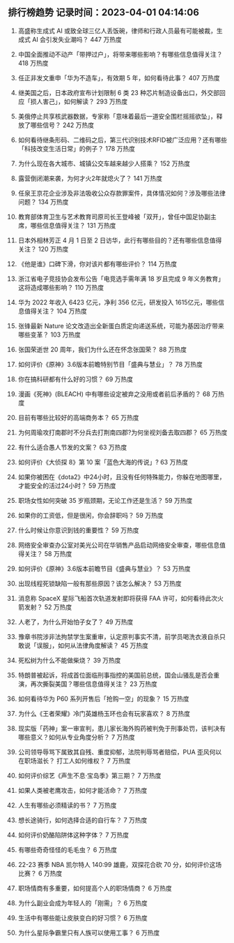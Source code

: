 
## 排行榜趋势 记录时间：2023-04-01 04:14:06
  
  1. 高盛称生成式 AI 或致全球三亿人丢饭碗，律师和行政人员最有可能被裁，生成式 AI 会引发失业潮吗？ 447 万热度
    
  2. 中国全面推动不动产「带押过户」，将带来哪些影响？有哪些信息值得关注？ 418 万热度
    
  3. 任正非发文重申「华为不造车」，有效期 5 年，如何看待此事？ 407 万热度
    
  4. 继美国之后，日本政府宣布计划限制 6 类 23 种芯片制造设备出口，外交部回应「损人害己」，如何解读？ 293 万热度
    
  5. 美俄停止共享核武器数据，专家称「意味着最后一道安全围栏摇摇欲坠」，释放了哪些信号？ 242 万热度
    
  6. 如何看待继条形码、二维码之后，第三代识别技术RFID被广泛应用？还有哪些「科技改变生活日常」的例子？ 178 万热度
    
  7. 为什么现在各大城市、城镇公交车越来越少人搭乘？ 152 万热度
    
  8. 露营倒闭潮来袭，为何才火2年就熄火了？ 141 万热度
    
  9. 任泉王京花企业涉及非法吸收公众存款罪案件，具体情况如何？涉及哪些法律问题？ 134 万热度
    
  10. 教育部体育卫生与艺术教育司原司长王登峰被「双开」，曾任中国足协副主席，哪些信息值得关注？ 131 万热度
    
  11. 日本外相林芳正 4 月 1 日至 2 日访华，此行有哪些目的？还有哪些信息值得关注？ 120 万热度
    
  12. 《他是谁》口碑下滑，你对该片都有哪些评价？ 114 万热度
    
  13. 浙江省电子竞技协会发布公告「电竞选手需年满 18 岁且完成 9 年义务教育」这将造成哪些影响？ 110 万热度
    
  14. 华为 2022 年收入 6423 亿元，净利 356 亿元，研发投入 1615亿元，哪些信息值得关注？ 104 万热度
    
  15. 张锋最新 Nature 论文改造出全新蛋白质定向递送系统，可能为基因治疗带来哪些变革？ 103 万热度
    
  16. 张国荣逝世 20 周年，我们为什么还在怀念张国荣？ 88 万热度
    
  17. 如何评价《原神》3.6版本前瞻特别节目「盛典与慧业」？ 78 万热度
    
  18. 你在搞科研都有什么好的习惯？ 69 万热度
    
  19. 漫画《死神》(BLEACH) 中有哪些设定被弃之没用或者前后矛盾的？ 68 万热度
    
  20. 目前有哪些比较好的高端商务本？ 65 万热度
    
  21. 为何周瑜攻打南郡时不分兵去打荆南四郡?为何坐视刘备去取四郡？ 65 万热度
    
  22. 有什么适合愚人节发的文案？ 63 万热度
    
  23. 如何评价《大侦探 8》第 10 案「蓝色大海的传说」? 63 万热度
    
  24. 如果你被困在《dota2》中24小时，且没有任何特殊能力，你躲在地图哪里，才能安全的活过24小时？ 59 万热度
    
  25. 职场女性如何突破 35 岁瓶颈期，无论工作还是生活？ 59 万热度
    
  26. 如果你的工资低，但是很闲，你会辞职吗？ 59 万热度
    
  27. 什么时候让你意识到钱的重要性？ 59 万热度
    
  28. 网络安全审查办公室对美光公司在华销售产品启动网络安全审查，哪些信息值得关注？ 58 万热度
    
  29. 如何评价《原神》3.6版本前瞻节目《盛典与慧业》？ 53 万热度
    
  30. 出现线程死锁缺陷一般有那些原因？该怎么解决？ 53 万热度
    
  31. 消息称 SpaceX 星际飞船首次轨道发射即将获得 FAA 许可，如何看待此次火箭发射？ 52 万热度
    
  32. 人老了，为什么开始怕子女了？ 49 万热度
    
  33. 豫章书院涉非法拘禁学生案重审，认定原判事实不清，前学员喝洗衣液自杀只敢说「误服」，如何从法律角度解读？ 45 万热度
    
  34. 死松树为什么不能做柴烧？ 39 万热度
    
  35. 特朗普被起诉，将成首位面临刑事指控的美国前总统，国会山骚乱是否会重演，再次撕裂美国？哪些信息值得关注？ 23 万热度
    
  36. 如何看待华为 P60 系列开售后「抢购一空」的现象？ 15 万热度
    
  37. 为什么《王者荣耀》冷门英雄杨玉环也会有玩家喜欢？ 8 万热度
    
  38. 现实版「药神」案一审宣判，患儿家长海外购药被判免于刑事处罚，该判决有哪些意义？如何从专业角度分析？ 7 万热度
    
  39. 公司领导辱骂下属致其自残、重度抑郁，法院判辱骂者赔偿，PUA 歪风何以在职场滋长？ 打工人如何维权？ 7 万热度
    
  40. 如何评价综艺《声生不息·宝岛季》第三期？ 7 万热度
    
  41. 如果人类被老鹰攻击，如何才能活命？ 7 万热度
    
  42. 人生有哪些必须精读的书？ 7 万热度
    
  43. 想长途骑行，如何选择合适的自行车？ 7 万热度
    
  44. 如何评价奶酪陷阱体这种字体？ 7 万热度
    
  45. 有哪些奇奇怪怪的毛毛虫？ 6 万热度
    
  46. 22-23 赛季 NBA 凯尔特人 140:99 雄鹿，双探花合砍 70 分，如何评价这场比赛？ 6 万热度
    
  47. 职场情商有多重要，如何提高个人的职场情商？ 6 万热度
    
  48. 为什么副业会成为年轻人的「刚需」？ 6 万热度
    
  49. 生活中有哪些能让皮肤变白的好习惯？ 6 万热度
    
  50. 为什么星际争霸里只有人族可以使用工事？ 6 万热度
    